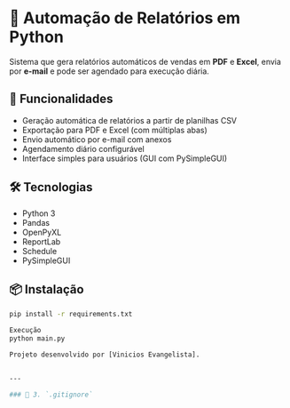 # 🧾 Automação de Relatórios em Python

Sistema que gera relatórios automáticos de vendas em **PDF** e **Excel**, envia por **e-mail** e pode ser agendado para execução diária.

## 🚀 Funcionalidades
- Geração automática de relatórios a partir de planilhas CSV
- Exportação para PDF e Excel (com múltiplas abas)
- Envio automático por e-mail com anexos
- Agendamento diário configurável
- Interface simples para usuários (GUI com PySimpleGUI)

## 🛠️ Tecnologias
- Python 3
- Pandas
- OpenPyXL
- ReportLab
- Schedule
- PySimpleGUI

## 📦 Instalação
```bash
pip install -r requirements.txt

Execução
python main.py

Projeto desenvolvido por [Vinicios Evangelista].


---

### 🚫 3. `.gitignore`